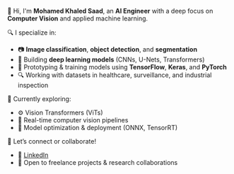 👋 Hi, I'm **Mohamed Khaled Saad**, an **AI Engineer** with a deep focus on **Computer Vision** and applied machine learning.

🔍 I specialize in:

* 📷 **Image classification**, **object detection**, and **segmentation**
* 🧠 Building **deep learning models** (CNNs, U-Nets, Transformers)
* 🧪 Prototyping & training models using **TensorFlow**, **Keras**, and **PyTorch**
* 🔍 Working with datasets in healthcare, surveillance, and industrial inspection

🚀 Currently exploring:

* ⚙️ Vision Transformers (ViTs)
* 📡 Real-time computer vision pipelines
* 🧩 Model optimization & deployment (ONNX, TensorRT)

💼 Let’s connect or collaborate!

* 🔗 [LinkedIn](https://www.linkedin.com/)
* 💬 Open to freelance projects & research collaborations
